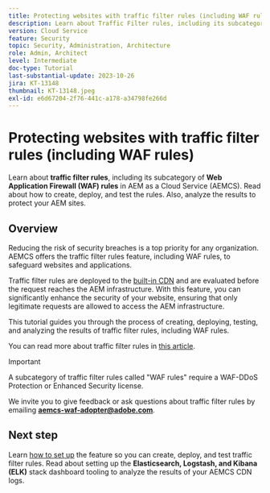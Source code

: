 ```yaml
---
title: Protecting websites with traffic filter rules (including WAF rules)
description: Learn about Traffic Filter rules, including its subcategory of Web Application Firewall (WAF) rules. How to create, deploy, and test the rules. Also, analyze the results to protect your AEM sites.
version: Cloud Service
feature: Security
topic: Security, Administration, Architecture
role: Admin, Architect
level: Intermediate
doc-type: Tutorial
last-substantial-update: 2023-10-26
jira: KT-13148
thumbnail: KT-13148.jpeg
exl-id: e6d67204-2f76-441c-a178-a34798fe266d
---
```

# Protecting websites with traffic filter rules (including WAF rules)

Learn about **traffic filter rules**, including its subcategory of **Web Application Firewall (WAF) rules** in AEM as a Cloud Service (AEMCS). Read about how to create, deploy, and test the rules. Also, analyze the results to protect your AEM sites.

## Overview

Reducing the risk of security breaches is a top priority for any organization. AEMCS offers the traffic filter rules feature, including WAF rules, to safeguard websites and applications.

Traffic filter rules are deployed to the [built-in CDN](https://experienceleague.adobe.com/docs/experience-manager-cloud-service/content/implementing/content-delivery/cdn.html) and are evaluated before the request reaches the AEM infrastructure. With this feature, you can significantly enhance the security of your website, ensuring that only legitimate requests are allowed to access the AEM infrastructure.

This tutorial guides you through the process of creating, deploying, testing, and analyzing the results of traffic filter rules, including WAF rules. 

You can read more about traffic filter rules in [this article](https://experienceleague.adobe.com/docs/experience-manager-cloud-service/content/security/traffic-filter-rules-including-waf.html?lang=en).

>[!IMPORTANT]
>
> A subcategory of traffic filter rules called "WAF rules" require a WAF-DDoS Protection or Enhanced Security license.

We invite you to give feedback or ask questions about traffic filter rules by emailing **aemcs-waf-adopter@adobe.com**.

## Next step

Learn [how to set up](./how-to-setup.md) the feature so you can create, deploy, and test traffic filter rules. Read about setting up the **Elasticsearch, Logstash, and Kibana (ELK)** stack dashboard tooling to analyze the results of your AEMCS CDN logs.
